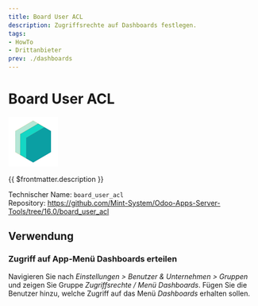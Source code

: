 ```yaml
---
title: Board User ACL
description: Zugriffsrechte auf Dashboards festlegen.
tags:
- HowTo
- Drittanbieter
prev: ./dashboards
---
```

# Board User ACL
![](attachments/icons_odoo_mint_system.png)

{{ $frontmatter.description }}

Technischer Name: `board_user_acl`\
Repository: <https://github.com/Mint-System/Odoo-Apps-Server-Tools/tree/16.0/board_user_acl>

## Verwendung

### Zugriff auf App-Menü Dashboards erteilen

Navigieren Sie nach *Einstellungen > Benutzer & Unternehmen > Gruppen* und zeigen Sie Gruppe *Zugriffsrechte / Menü Dashboards*. Fügen Sie die Benutzer hinzu, welche Zugriff auf das Menü *Dashboards* erhalten sollen.